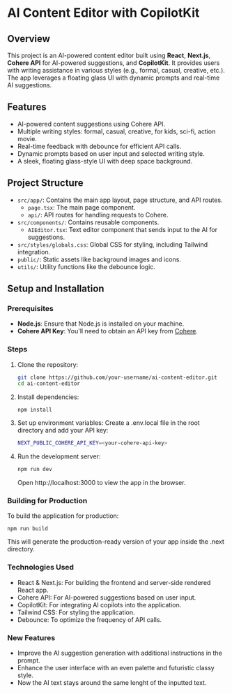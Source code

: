 # AI Content Editor with CopilotKit

## Overview
This project is an AI-powered content editor built using **React**, **Next.js**, **Cohere API** for AI-powered suggestions, and **CopilotKit**. It provides users with writing assistance in various styles (e.g., formal, casual, creative, etc.). The app leverages a floating glass UI with dynamic prompts and real-time AI suggestions.

## Features
- AI-powered content suggestions using Cohere API.
- Multiple writing styles: formal, casual, creative, for kids, sci-fi, action movie.
- Real-time feedback with debounce for efficient API calls.
- Dynamic prompts based on user input and selected writing style.
- A sleek, floating glass-style UI with deep space background.

## Project Structure
- `src/app/`: Contains the main app layout, page structure, and API routes.
  - `page.tsx`: The main page component.
  - `api/`: API routes for handling requests to Cohere.
- `src/components/`: Contains reusable components.
  - `AIEditor.tsx`: Text editor component that sends input to the AI for suggestions.
- `src/styles/globals.css`: Global CSS for styling, including Tailwind integration.
- `public/`: Static assets like background images and icons.
- `utils/`: Utility functions like the debounce logic.

## Setup and Installation

### Prerequisites
- **Node.js**: Ensure that Node.js is installed on your machine.
- **Cohere API Key**: You'll need to obtain an API key from [Cohere](https://cohere.ai/).

### Steps
1. Clone the repository:
   ```bash
   git clone https://github.com/your-username/ai-content-editor.git
   cd ai-content-editor
   ```

2. Install dependencies:

    ```npm install```

3. Set up environment variables: Create a .env.local file in the root directory and add your API key:

    ```bash
    NEXT_PUBLIC_COHERE_API_KEY=<your-cohere-api-key>
    ```

4. Run the development server:

    ```bash
    npm run dev
    ```

    Open http://localhost:3000 to view the app in the browser.
    
### Building for Production
To build the application for production:

    npm run build

This will generate the production-ready version of your app inside the .next directory.

### Technologies Used

- React & Next.js: For building the frontend and server-side rendered React app.
- Cohere API: For AI-powered suggestions based on user input.
- CopilotKit: For integrating AI copilots into the application.
- Tailwind CSS: For styling the application.
- Debounce: To optimize the frequency of API calls.


### New Features

- Improve the AI suggestion generation with additional instructions in the prompt.
- Enhance the user interface with an even palette and futuristic classy style.
- Now the AI text stays around the same lenght of the inputted text.

